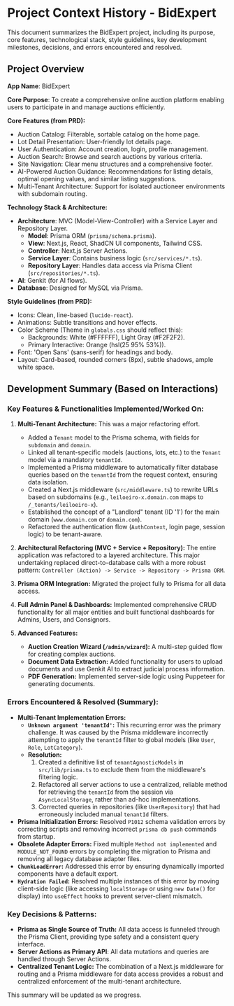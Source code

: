 # Project Context History - BidExpert

This document summarizes the BidExpert project, including its purpose, core features, technological stack, style guidelines, key development milestones, decisions, and errors encountered and resolved.

## Project Overview

**App Name**: BidExpert

**Core Purpose**: To create a comprehensive online auction platform enabling users to participate in and manage auctions efficiently.

**Core Features (from PRD):**
*   Auction Catalog: Filterable, sortable catalog on the home page.
*   Lot Detail Presentation: User-friendly lot details page.
*   User Authentication: Account creation, login, profile management.
*   Auction Search: Browse and search auctions by various criteria.
*   Site Navigation: Clear menu structures and a comprehensive footer.
*   AI-Powered Auction Guidance: Recommendations for listing details, optimal opening values, and similar listing suggestions.
*   Multi-Tenant Architecture: Support for isolated auctioneer environments with subdomain routing.

**Technology Stack & Architecture:**
*   **Architecture**: MVC (Model-View-Controller) with a Service Layer and Repository Layer.
    *   **Model**: Prisma ORM (`prisma/schema.prisma`).
    *   **View**: Next.js, React, ShadCN UI components, Tailwind CSS.
    *   **Controller**: Next.js Server Actions.
    *   **Service Layer**: Contains business logic (`src/services/*.ts`).
    *   **Repository Layer**: Handles data access via Prisma Client (`src/repositories/*.ts`).
*   **AI**: Genkit (for AI flows).
*   **Database**: Designed for MySQL via Prisma.

**Style Guidelines (from PRD):**
*   Icons: Clean, line-based (`lucide-react`).
*   Animations: Subtle transitions and hover effects.
*   Color Scheme (Theme in `globals.css` should reflect this):
    *   Backgrounds: White (#FFFFFF), Light Gray (#F2F2F2).
    *   Primary Interactive: Orange (hsl(25 95% 53%)).
*   Font: 'Open Sans' (sans-serif) for headings and body.
*   Layout: Card-based, rounded corners (8px), subtle shadows, ample white space.

## Development Summary (Based on Interactions)

### Key Features & Functionalities Implemented/Worked On:

1.  **Multi-Tenant Architecture:** This was a major refactoring effort.
    *   Added a `Tenant` model to the Prisma schema, with fields for `subdomain` and `domain`.
    *   Linked all tenant-specific models (auctions, lots, etc.) to the `Tenant` model via a mandatory `tenantId`.
    *   Implemented a Prisma middleware to automatically filter database queries based on the `tenantId` from the request context, ensuring data isolation.
    *   Created a Next.js middleware (`src/middleware.ts`) to rewrite URLs based on subdomains (e.g., `leiloeiro-x.domain.com` maps to `/_tenants/leiloeiro-x`).
    *   Established the concept of a "Landlord" tenant (ID '1') for the main domain (`www.domain.com` or `domain.com`).
    *   Refactored the authentication flow (`AuthContext`, login page, session logic) to be tenant-aware.

2.  **Architectural Refactoring (MVC + Service + Repository):** The entire application was refactored to a layered architecture. This major undertaking replaced direct-to-database calls with a more robust pattern: `Controller (Action) -> Service -> Repository -> Prisma ORM`.

3.  **Prisma ORM Integration:** Migrated the project fully to Prisma for all data access.

4.  **Full Admin Panel & Dashboards:** Implemented comprehensive CRUD functionality for all major entities and built functional dashboards for Admins, Users, and Consignors.

5.  **Advanced Features:**
    *   **Auction Creation Wizard (`/admin/wizard`):** A multi-step guided flow for creating complex auctions.
    *   **Document Data Extraction:** Added functionality for users to upload documents and use Genkit AI to extract judicial process information.
    *   **PDF Generation:** Implemented server-side logic using Puppeteer for generating documents.

### Errors Encountered & Resolved (Summary):
*   **Multi-Tenant Implementation Errors:**
    *   **`Unknown argument 'tenantId'`:** This recurring error was the primary challenge. It was caused by the Prisma middleware incorrectly attempting to apply the `tenantId` filter to global models (like `User`, `Role`, `LotCategory`).
    *   **Resolution:**
        1.  Created a definitive list of `tenantAgnosticModels` in `src/lib/prisma.ts` to exclude them from the middleware's filtering logic.
        2.  Refactored all server actions to use a centralized, reliable method for retrieving the `tenantId` from the session via `AsyncLocalStorage`, rather than ad-hoc implementations.
        3.  Corrected queries in repositories (like `UserRepository`) that had erroneously included manual `tenantId` filters.
*   **Prisma Initialization Errors:** Resolved `P1012` schema validation errors by correcting scripts and removing incorrect `prisma db push` commands from startup.
*   **Obsolete Adapter Errors:** Fixed multiple `Method not implemented` and `MODULE_NOT_FOUND` errors by completing the migration to Prisma and removing all legacy database adapter files.
*   **`ChunkLoadError`:** Addressed this error by ensuring dynamically imported components have a default export.
*   **`Hydration Failed`:** Resolved multiple instances of this error by moving client-side logic (like accessing `localStorage` or using `new Date()` for display) into `useEffect` hooks to prevent server-client mismatch.

### Key Decisions & Patterns:
*   **Prisma as Single Source of Truth:** All data access is funneled through the Prisma Client, providing type safety and a consistent query interface.
*   **Server Actions as Primary API**: All data mutations and queries are handled through Server Actions.
*   **Centralized Tenant Logic:** The combination of a Next.js middleware for routing and a Prisma middleware for data access provides a robust and centralized enforcement of the multi-tenant architecture.

This summary will be updated as we progress.